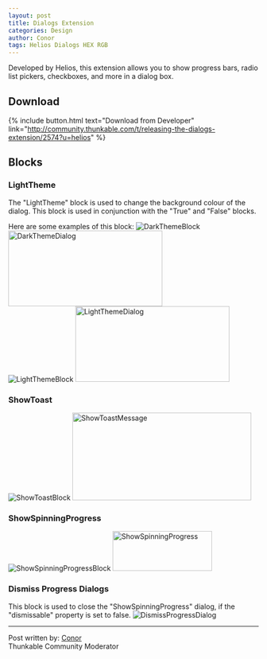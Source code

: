 ```yaml
---
layout: post
title: Dialogs Extension
categories: Design
author: Conor
tags: Helios Dialogs HEX RGB
---
```


Developed by Helios, this extension allows you to show progress bars, radio list pickers, checkboxes, and more in a dialog box.

<!-- more -->

## Download

{% include button.html text="Download from Developer" link="http://community.thunkable.com/t/releasing-the-dialogs-extension/2574?u=helios" %}

## Blocks

### LightTheme
The "LightTheme" block is used to change the background colour of the dialog. This block is used in conjunction with the "True" and "False" blocks.

Here are some examples of this block:
<img src="http://domhnallohanlon.com/thunkable_extensions/assets/post_assets/dialogs_extension/DarkThemeBlock.png" alt="DarkThemeBlock">
<img src="http://domhnallohanlon.com/thunkable_extensions/assets/post_assets/dialogs_extension/DarkThemeDialog.png" alt="DarkThemeDialog" height="152" width="310">
<br>
<img src="http://domhnallohanlon.com/thunkable_extensions/assets/post_assets/dialogs_extension/LightThemeBlock.png" alt="LightThemeBlock">
<img src="http://domhnallohanlon.com/thunkable_extensions/assets/post_assets/dialogs_extension/LightThemeDialog.png" alt="LightThemeDialog" height="152" width="310">

### ShowToast
<img src="http://domhnallohanlon.com/thunkable_extensions/assets/post_assets/dialogs_extension/ShowToastBlock.png" alt="ShowToastBlock">
<img src="http://domhnallohanlon.com/thunkable_extensions/assets/post_assets/dialogs_extension/ShowToastMessage.png" alt="ShowToastMessage" height="176" width="360">

### ShowSpinningProgress
<img src="http://domhnallohanlon.com/thunkable_extensions/assets/post_assets/dialogs_extension/ShowSpinningProgressBlock.png" alt="ShowSpinningProgressBlock">
<img src="http://domhnallohanlon.com/thunkable_extensions/assets/post_assets/dialogs_extension/ShowSpinningProgressDialog.gif" alt="ShowSpinningProgress" height="80" width="200">

### Dismiss Progress Dialogs
This block is used to close the "ShowSpinningProgress" dialog, if the "dismissable" property is set to false.
<img src="http://domhnallohanlon.com/thunkable_extensions/assets/post_assets/dialogs_extension/DismissProgressDialog.png" alt="DismissProgressDialog">

<hr />

Post written by:
<a href="http://community.thunkable.com/users/conor/">Conor</a>
<br>Thunkable Community Moderator